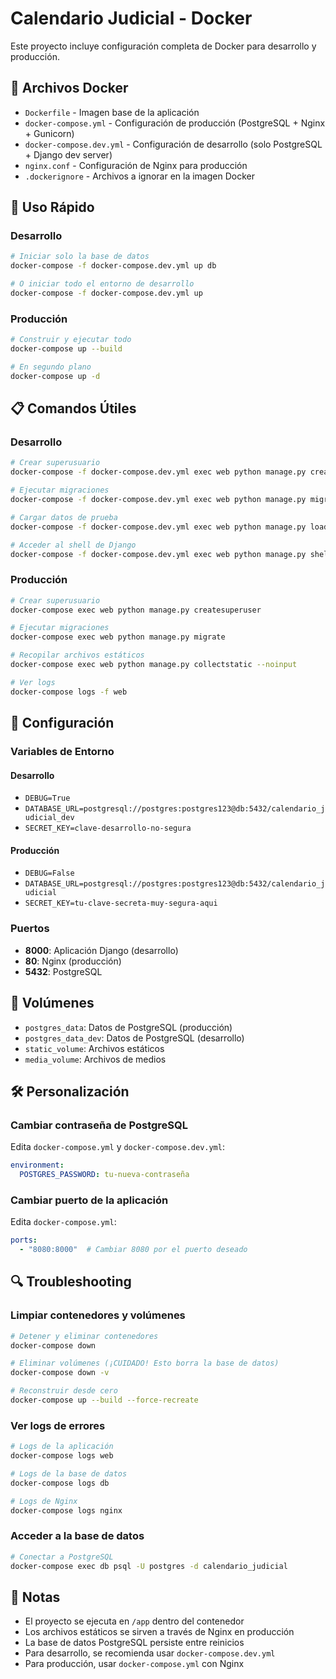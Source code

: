 # Calendario Judicial - Docker

Este proyecto incluye configuración completa de Docker para desarrollo y producción.

## 🐳 Archivos Docker

- `Dockerfile` - Imagen base de la aplicación
- `docker-compose.yml` - Configuración de producción (PostgreSQL + Nginx + Gunicorn)
- `docker-compose.dev.yml` - Configuración de desarrollo (solo PostgreSQL + Django dev server)
- `nginx.conf` - Configuración de Nginx para producción
- `.dockerignore` - Archivos a ignorar en la imagen Docker

## 🚀 Uso Rápido

### Desarrollo
```bash
# Iniciar solo la base de datos
docker-compose -f docker-compose.dev.yml up db

# O iniciar todo el entorno de desarrollo
docker-compose -f docker-compose.dev.yml up
```

### Producción
```bash
# Construir y ejecutar todo
docker-compose up --build

# En segundo plano
docker-compose up -d
```

## 📋 Comandos Útiles

### Desarrollo
```bash
# Crear superusuario
docker-compose -f docker-compose.dev.yml exec web python manage.py createsuperuser --settings=calendario_judicial.settings_dev

# Ejecutar migraciones
docker-compose -f docker-compose.dev.yml exec web python manage.py migrate --settings=calendario_judicial.settings_dev

# Cargar datos de prueba
docker-compose -f docker-compose.dev.yml exec web python manage.py loaddata plazos/fixtures/codigos_procedimiento.json --settings=calendario_judicial.settings_dev

# Acceder al shell de Django
docker-compose -f docker-compose.dev.yml exec web python manage.py shell --settings=calendario_judicial.settings_dev
```

### Producción
```bash
# Crear superusuario
docker-compose exec web python manage.py createsuperuser

# Ejecutar migraciones
docker-compose exec web python manage.py migrate

# Recopilar archivos estáticos
docker-compose exec web python manage.py collectstatic --noinput

# Ver logs
docker-compose logs -f web
```

## 🔧 Configuración

### Variables de Entorno

#### Desarrollo
- `DEBUG=True`
- `DATABASE_URL=postgresql://postgres:postgres123@db:5432/calendario_judicial_dev`
- `SECRET_KEY=clave-desarrollo-no-segura`

#### Producción
- `DEBUG=False`
- `DATABASE_URL=postgresql://postgres:postgres123@db:5432/calendario_judicial`
- `SECRET_KEY=tu-clave-secreta-muy-segura-aqui`

### Puertos
- **8000**: Aplicación Django (desarrollo)
- **80**: Nginx (producción)
- **5432**: PostgreSQL

## 📁 Volúmenes

- `postgres_data`: Datos de PostgreSQL (producción)
- `postgres_data_dev`: Datos de PostgreSQL (desarrollo)
- `static_volume`: Archivos estáticos
- `media_volume`: Archivos de medios

## 🛠️ Personalización

### Cambiar contraseña de PostgreSQL
Edita `docker-compose.yml` y `docker-compose.dev.yml`:
```yaml
environment:
  POSTGRES_PASSWORD: tu-nueva-contraseña
```

### Cambiar puerto de la aplicación
Edita `docker-compose.yml`:
```yaml
ports:
  - "8080:8000"  # Cambiar 8080 por el puerto deseado
```

## 🔍 Troubleshooting

### Limpiar contenedores y volúmenes
```bash
# Detener y eliminar contenedores
docker-compose down

# Eliminar volúmenes (¡CUIDADO! Esto borra la base de datos)
docker-compose down -v

# Reconstruir desde cero
docker-compose up --build --force-recreate
```

### Ver logs de errores
```bash
# Logs de la aplicación
docker-compose logs web

# Logs de la base de datos
docker-compose logs db

# Logs de Nginx
docker-compose logs nginx
```

### Acceder a la base de datos
```bash
# Conectar a PostgreSQL
docker-compose exec db psql -U postgres -d calendario_judicial
```

## 📝 Notas

- El proyecto se ejecuta en `/app` dentro del contenedor
- Los archivos estáticos se sirven a través de Nginx en producción
- La base de datos PostgreSQL persiste entre reinicios
- Para desarrollo, se recomienda usar `docker-compose.dev.yml`
- Para producción, usar `docker-compose.yml` con Nginx
